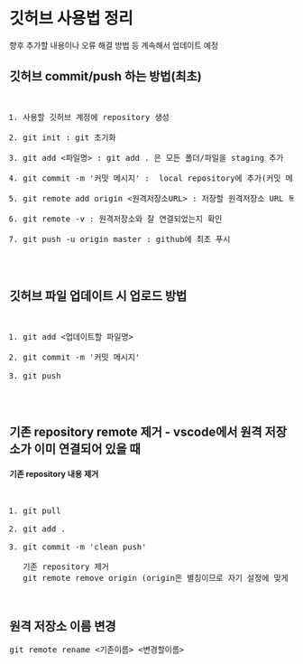 # 깃허브 사용법 정리
향후 추가할 내용이나 오류 해결 방법 등 계속해서 업데이트 예정

## 깃허브 commit/push 하는 방법(최초)
<pre>
<ol>
<li>사용할 깃허브 계정에 repository 생성</li>
<li>git init : git 초기화</li>
<li>git add <파일명> : git add . 은 모든 폴더/파일을 staging 추가</li>
<li>git commit -m '커밋 메시지' :  local repository에 추가(커밋 메시지 필수 입력)</li>
<li>git remote add origin <원격저장소URL> : 저장할 원격저장소 URL 복사하여 붙여넣기</li>
<li>git remote -v : 원격저장소와 잘 연결되었는지 확인</li>
<li>git push -u origin master : github에 최초 푸시</li>
</ol>
</pre>

## 깃허브 파일 업데이트 시 업로드 방법
<pre>
<ol>
<li>git add <업데이트할 파일명></li>
<li>git commit -m '커밋 메시지'</li>
<li>git push</li>
</ol>
</pre>

## 기존 repository remote 제거 - vscode에서 원격 저장소가 이미 연결되어 있을 때
#### 기존 repository 내용 제거
<pre>
<ol>
<li>git pull</li>
<li>git add .</li>
<li>git commit -m 'clean push'</li>
기존 repository 제거
git remote remove origin (origin은 별칭이므로 자기 설정에 맞게 변경) *대부분 별칭은 origin으로 설정함
</ol>
</pre>

## 원격 저장소 이름 변경
<pre>
git remote rename <기존이름> <변경할이름>
</pre>



